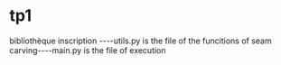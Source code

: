 # tp1
bibliothèque inscription
----utils.py is the file of the funcitions of seam carving----main.py is the file of execution

